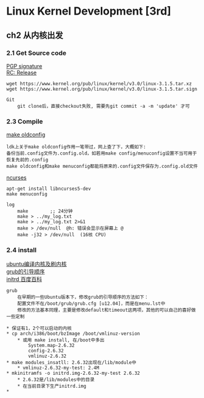 # Linux Kernel Development [3rd]
## ch2 从内核出发
### 2.1 Get Source code
[PGP signature](https://www.kernel.org/category/signatures.html)</br>
[RC: Release](https://www.kernel.org/category/releases.html)</br>

    wget https://www.kernel.org/pub/linux/kernel/v3.0/linux-3.1.5.tar.xz
    wget https://www.kernel.org/pub/linux/kernel/v3.0/linux-3.1.5.tar.sign

    Git
        git clone后，直接checkout失败, 需要先git commit -a -m 'update' 才可

### 2.3 Compile
[make oldconfig](http://blog.csdn.net/david_xtd/article/details/7609529)

    ldk上关于make oldconfig作用一笔带过，网上查了下，大概如下:
    备份当前.config文件为.config.old，如若用make config/menuconfig设置不当可用于恢复先前的.config
    make oldconfig和make menuconfig都能将原来的.config文件保存为.config.old文件

[ncurses](http://www.oschina.net/p/ncurses)

    apt-get install libncurses5-dev
    make menuconfig

    log
        make        ;; 24分钟
        make > ../my_log.txt
        make > ../my_log.txt 2>&1
        make > /dev/null  @h: 错误会显示在屏幕上 @
        make -j32 > /dev/null  (16核 CPU)

### 2.4 install
[ubuntu编译内核及刷内核](http://www.cnblogs.com/hongzg1982/articles/2163620.html)</br>
[grub的引导顺序](http://blog.sina.com.cn/s/blog_4438cd290101a5zb.html)</br>
[initrd 百度百科](baike.baidu.com)

    grub
        在早期的一些Ubuntu版本下，修改grub的引导顺序的方法如下：
        配置文件不在/boot/grub/grub.cfg [u12.04]，而是在menu.lst中
        修改的方法基本同理，主要是修改default和timeout这两项，其他的可以自己的喜好做一些定制

    * 保证有1，2个可以启动的内核
    * cp arch/i386/boot/bzImage /boot/vmlinuz-version
        * 或用 make install, 在/boot中多出
            System.map-2.6.32
            config-2.6.32
            vmlinuz-2.6.32
    * make modules_insatll: 2.6.32出现在/lib/module中
        * vmlinuz-2.6.32-my-test: 2.4M
    * mkinitramfs -o initrd.img-2.6.32-my-test 2.6.32
        * 2.6.32是/lib/modules中的目录
        * 在当前目录下生产initrd.img
    *




